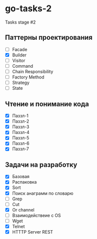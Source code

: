 # go-tasks-2

Tasks stage #2

## Паттерны проектирования

- [ ] Facade
- [x] Builder
- [ ] Visitor
- [ ] Command
- [ ] Chain Responsibility
- [ ] Factory Method
- [ ] Strategy
- [ ] State

## Чтение и понимание кода

- [x] Паззл-1  
- [x] Паззл-2
- [x] Паззл-3
- [x] Паззл-4
- [x] Паззл-5
- [x] Паззл-6
- [x] Паззл-7

## Задачи на разработку

- [x] Базовая
- [x] Распаковка
- [x] Sort
- [x] Поиск анаграмм по словарю
- [ ] Grep
- [ ] Cut
- [x] Or channel
- [ ] Взаимодействеие с OS
- [ ] Wget
- [x] Telnet
- [x] HTTTP Server REST
